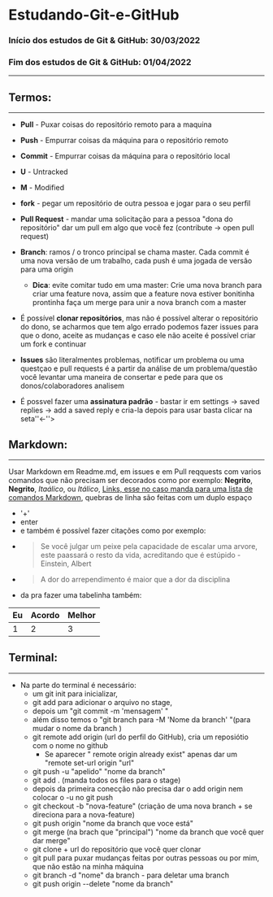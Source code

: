 # Estudando-Git-e-GitHub
### Início dos estudos de Git & GitHub: 30/03/2022
### Fim dos estudos de Git & GitHub: 01/04/2022
---
## Termos:
---

* **Pull** - Puxar coisas do repositório remoto para a maquina 

* **Push** - Empurrar coisas da máquina para o repositório remoto 

* **Commit** - Empurrar coisas da máquina para o repositório local 

* **U** - Untracked 

* **M** - Modified 

* **fork** - pegar um repositório de outra pessoa e jogar para o seu perfil

* **Pull Request** - mandar uma solicitação para a pessoa "dona do repositório" dar um pull em algo que você fez (contribute -> open pull request)

* **Branch**: ramos / o tronco principal se chama master. Cada commit é uma nova versão de um trabalho, cada push é uma jogada de versão para uma origin

    * **Dica**: evite comitar tudo em uma master:
 Crie uma nova branch para criar uma feature nova, assim que a feature nova estiver bonitinha prontinha faça um merge para unir a nova branch com a master

* É possível **clonar repositórios**, mas não é possível alterar o repositório do dono, se acharmos que tem algo errado podemos fazer issues para que o dono, aceite as mudanças e caso ele não aceite é possível criar um fork e continuar 

* **Issues** são literalmentes problemas, notificar um problema ou uma questçao e pull requests é a partir da análise de um problema/questão você levantar uma maneira de consertar e pede para que os donos/colaboradores analisem 

* É possvel fazer uma **assinatura padrão** - bastar ir em settings -> saved replies -> add a saved reply e cria-la depois para usar basta clicar na seta''<-''>

## Markdown:
---

Usar Markdown em Readme.md, em issues e em Pull reqquests com varios comandos que não precisam ser decorados como por exemplo: **Negrito**, __Negrito__, *Itaálico*, ou _Itálico_, [Links, esse no caso manda para uma lista de comandos Markdown](https://github.com/luong-komorebi/Markdown-Tutorial/blob/master/README_pt-BR.md), quebras de linha são feitas com um duplo espaço 
* '+'  
* enter
* e também é possível fazer citações como por exemplo:  
* > Se você julgar um peixe pela capacidade de escalar uma arvore, este paassará o resto da vida, acreditando que é estúpido -  Einstein, Albert
* > A dor do arrependimento é maior que a dor da disciplina
* da pra fazer uma tabelinha também:  

 Eu | Acordo| Melhor 
 ---|---|---|
 1|2|3


## Terminal:
---

* Na parte do terminal é necessário:
    * um git init para inicializar, 
    * git add para adicionar o arquivo no stage, 
    * depois um "git commit -m 'mensagem' " 
    * além disso temos o "git branch para -M 'Nome da branch' "(para mudar o nome da branch )
    * git remote add origin (url do perfil do GitHub), cria um reposiótio com o nome no github
        * Se aparecer " remote origin already exist" apenas dar um "remote set-url origin "url"
    * git push -u "apelido" "nome da branch"
    * git add . (manda todos os files para o stage)
    * depois da primeira conecção não precisa dar o add origin 
    nem colocar o -u no git push 
    * git checkout -b "nova-feature" (criação de uma nova branch + se direciona para a nova-feature)
    * git push origin "nome da branch que voce está"
    * git merge (na brach que "principal") "nome da branch que você quer dar merge"
    * git clone + url do repositório que você quer clonar
    * git pull para puxar mudanças feitas por outras pessoas ou por mim, que não estão na minha máquina
    * git branch -d "nome" da branch - para deletar uma branch
    * git push origin --delete "nome da branch"

